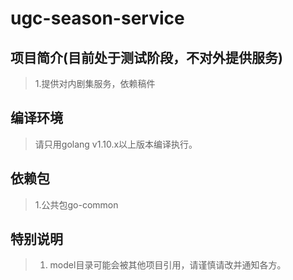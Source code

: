 # ugc-season-service

## 项目简介(目前处于测试阶段，不对外提供服务)

> 1.提供对内剧集服务，依赖稿件

## 编译环境

> 请只用golang v1.10.x以上版本编译执行。

## 依赖包

> 1.公共包go-common

## 特别说明

> 1. model目录可能会被其他项目引用，请谨慎请改并通知各方。
